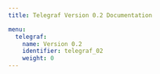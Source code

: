 ```yaml
---
title: Telegraf Version 0.2 Documentation

menu:
  telegraf:
    name: Version 0.2
    identifier: telegraf_02
    weight: 0
---
```

